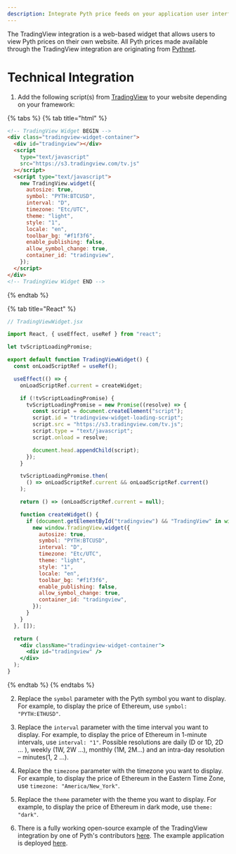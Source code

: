 ```yaml
---
description: Integrate Pyth price feeds on your application user interface with the TradingView widget
---
```


The TradingView integration is a web-based widget that allows users to view Pyth prices on their own website. All Pyth prices made available through the TradingView integration are originating from [Pythnet](../pythnet-price-feeds/pythnet-price-feeds.md).

# Technical Integration

1. Add the following script(s) from [TradingView](https://www.tradingview.com/widget/advanced-chart/) to your website depending on your framework:

{% tabs %}
{% tab title="html" %}

```html
<!-- TradingView Widget BEGIN -->
<div class="tradingview-widget-container">
  <div id="tradingview"></div>
  <script
    type="text/javascript"
    src="https://s3.tradingview.com/tv.js"
  ></script>
  <script type="text/javascript">
    new TradingView.widget({
      autosize: true,
      symbol: "PYTH:BTCUSD",
      interval: "D",
      timezone: "Etc/UTC",
      theme: "light",
      style: "1",
      locale: "en",
      toolbar_bg: "#f1f3f6",
      enable_publishing: false,
      allow_symbol_change: true,
      container_id: "tradingview",
    });
  </script>
</div>
<!-- TradingView Widget END -->
```

{% endtab %}

{% tab title="React" %}

```jsx
// TradingViewWidget.jsx

import React, { useEffect, useRef } from "react";

let tvScriptLoadingPromise;

export default function TradingViewWidget() {
  const onLoadScriptRef = useRef();

  useEffect(() => {
    onLoadScriptRef.current = createWidget;

    if (!tvScriptLoadingPromise) {
      tvScriptLoadingPromise = new Promise((resolve) => {
        const script = document.createElement("script");
        script.id = "tradingview-widget-loading-script";
        script.src = "https://s3.tradingview.com/tv.js";
        script.type = "text/javascript";
        script.onload = resolve;

        document.head.appendChild(script);
      });
    }

    tvScriptLoadingPromise.then(
      () => onLoadScriptRef.current && onLoadScriptRef.current()
    );

    return () => (onLoadScriptRef.current = null);

    function createWidget() {
      if (document.getElementById("tradingview") && "TradingView" in window) {
        new window.TradingView.widget({
          autosize: true,
          symbol: "PYTH:BTCUSD",
          interval: "D",
          timezone: "Etc/UTC",
          theme: "light",
          style: "1",
          locale: "en",
          toolbar_bg: "#f1f3f6",
          enable_publishing: false,
          allow_symbol_change: true,
          container_id: "tradingview",
        });
      }
    }
  }, []);

  return (
    <div className="tradingview-widget-container">
      <div id="tradingview" />
    </div>
  );
}
```

{% endtab %}
{% endtabs %}

2. Replace the `symbol` parameter with the Pyth symbol you want to display. For example, to display the price of Ethereum, use `symbol: "PYTH:ETHUSD"`.

3. Replace the `interval` parameter with the time interval you want to display. For example, to display the price of Ethereum in 1-minute intervals, use `interval: "1"`. Possible resolutions are daily (D or 1D, 2D ... ), weekly (1W, 2W ...), monthly (1M, 2M...) and an intra-day resolution – minutes(1, 2 ...).

4. Replace the `timezone` parameter with the timezone you want to display. For example, to display the price of Ethereum in the Eastern Time Zone, use `timezone: "America/New_York"`.

5. Replace the `theme` parameter with the theme you want to display. For example, to display the price of Ethereum in dark mode, use `theme: "dark"`.

6. There is a fully working open-source example of the TradingView integration by one of Pyth's contributors [here](https://github.com/cctdaniel/pyth-tv-example). The example application is deployed [here](https://pyth-tv-example.vercel.app/).
